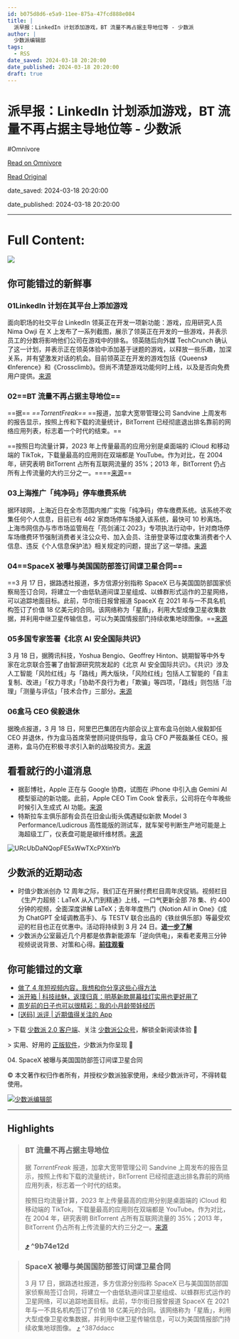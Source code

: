 ```yaml
---
id: b075d8d6-e5a9-11ee-875a-47fcd888e084
title: |
  派早报：LinkedIn 计划添加游戏，BT 流量不再占据主导地位等 - 少数派
author: |
  少数派编辑部
tags:
  - RSS
date_saved: 2024-03-18 20:20:00
date_published: 2024-03-18 20:20:00
draft: true
---
```


# 派早报：LinkedIn 计划添加游戏，BT 流量不再占据主导地位等 - 少数派
#Omnivore

[Read on Omnivore](https://omnivore.app/me/linked-in-bt-18e54fb69a4)

[Read Original](https://sspai.com/post/87368)

date_saved: 2024-03-18 20:20:00

date_published: 2024-03-18 20:20:00

--- 

# Full Content: 

![](https://proxy-prod.omnivore-image-cache.app/0x0,sHsti7UzS8hkT4hIe3feI51z-Wl5l0P6HDfdEzasfYYk/https://cdn.sspai.com/2024/3/18/article/593f72e6-0468-b2d2-a98e-0522718aaa6e.png?imageMogr2/auto-orient/thumbnail/!456x456r/gravity/center/crop/456x456/format/webp/ignore-error/1)

## 你可能错过的新鲜事

### 01**LinkedIn 计划在其平台上添加游戏**

面向职场的社交平台 LinkedIn 领英正在开发一项新功能：游戏，应用研究人员 Nima Owji 在 X 上发布了一系列截图，展示了领英正在开发的一些游戏，并表示员工的分数将影响他们公司在游戏中的排名。领英随后向外媒 TechCrunch 确认了这一计划，并表示正在领英体验中添加基于谜题的游戏，以释放一些乐趣，加深关系，并有望激发对话的机会。目前领英正在开发的游戏包括《Queens》《Inference》和《Crossclimb》。但尚不清楚游戏功能何时上线，以及是否向免费用户提供。[来源](https://sspai.com/link?target=https%3A%2F%2Ftechcrunch.com%2F2024%2F03%2F16%2Flinkedin-wants-to-add-gaming-to-its-platform%2F)

### 02==BT 流量不再占据主导地位==

==据== _==TorrentFreak==_ ==报道，加拿大宽带管理公司 Sandvine 上周发布的报告显示，按照上传和下载的流量统计，BitTorrent 已经彻底退出排名靠前的网络应用列表，标志着一个时代的结束。==

==按照日均流量计算，2023 年上传量最高的应用分别是桌面端的 iCloud 和移动端的 TikTok，下载量最高的应用则在双端都是 YouTube。作为对比，在 2004 年，研究表明 BitTorrent 占所有互联网流量的 35%；2013 年，BitTorrent 仍占所有上传流量的大约三分之一。====[来源](https://sspai.com/link?target=https%3A%2F%2Ftorrentfreak.com%2Fbittorrent-is-no-longer-the-king-of-upstream-internet-traffic-240315%2F)==

### 03上海推广「纯净码」停车缴费系统

据环球网，上海近日在全市范围内推广实施「纯净码」停车缴费系统。该系统不收集任何个人信息，目前已有 462 家商场停车场接入该系统，最快可 10 秒离场。上海市网信办与市市场监管局在「亮剑浦江·2023」专项执法行动中，针对商场停车场缴费环节强制消费者关注公众号、加入会员、注册登录等过度收集消费者个人信息、违反《个人信息保护法》相关规定的问题，提出了这一举措。[来源](https://sspai.com/link?target=https%3A%2F%2Ffinance.huanqiu.com%2Farticle%2F4H1VAX6XShQ)

### 04==SpaceX 被曝与美国国防部签订间谍卫星合同==

==3 月 17 日，据路透社报道，多方信源分别指称 SpaceX 已与美国国防部国家侦察局签订合同，将建立一个由低轨道间谍卫星组成、以蜂群形式运作的卫星网络，可以追踪地面目标。此前，华尔街日报曾报道 SpaceX 在 2021 年与一不具名机构签订了价值 18 亿美元的合同。该网络称为「星盾」，利用大型成像卫星收集数据，并利用中继卫星传输信息，可以为美国情报部门持续收集地球图像。==[来源](https://sspai.com/link?target=http%3A%2F%2Fwww.news.cn%2Fmil%2F2024-03%2F18%2Fc%5F1212342644.htm)

### 05多国专家签署《北京 AI 安全国际共识》

3 月 18 日，据腾讯科技，Yoshua Bengio、Geoffrey Hinton、姚期智等中外专家在北京联合签署了由智源研究院发起的《北京 AI 安全国际共识》。《共识》涉及人工智能「风险红线」与「路线」两大版块，「风险红线」包括人工智能的「自主复制、改进」「权力寻求」「协助不良行为者」「欺骗」等四项，「路线」则包括「治理」「测量与评估」「技术合作」三部分。[来源](https://weibo.com/1642634100/O5zGV69W1)

### 06盒马 CEO 侯毅退休

据晚点报道，3 月 18 日，阿里巴巴集团在内部会议上宣布盒马创始人侯毅卸任 CEO 并退休，作为盒马首席荣誉顾问提供指导，盒马 CFO 严筱磊兼任 CEO。报道称，盒马仍在积极寻求引入新的战略投资方。[来源](https://sspai.com/link?target=https%3A%2F%2Fwww.latepost.com%2Fnews%2Fdj%5Fdetail%3Fid%3D2175)

## 看看就行的小道消息

* 据彭博社，Apple 正在与 Google 协商，试图在 iPhone 中引入由 Gemini AI 模型驱动的新功能。此前，Apple CEO Tim Cook 曾表示，公司将在今年晚些时候引入生成式 AI 功能。[来源](https://sspai.com/link?target=https%3A%2F%2Ftechcrunch.com%2F2024%2F03%2F17%2Fapple-is-reportedly-exploring-a-partnership-with-google-for-gemini-powered-feature-on-iphones%2F)
* 特斯拉车主俱乐部有会员在旧金山街头偶遇疑似新款 Model 3 Performance/Ludicrous 高性能版的测试车，就车架号判断生产地可能是上海超级工厂，仪表盘可能是碳纤维材质。[来源](https://www.ithome.com/0/756/413.htm)

![URcUbDaNQopFE5xWwTXcPXtinYb](https://proxy-prod.omnivore-image-cache.app/0x0,sjrNgMUkjPRMj5kUYgk1npgfiViHB07G1XXW92OYDlBQ/https://cdn.sspai.com/editor/u_/cns233db34tcek5ikld0?imageView2/2/w/1120/q/90/interlace/1/ignore-error/1)

## 少数派的近期动态

* 时值少数派创办 12 周年之际，我们正在开展付费栏目周年庆促销。视频栏目《生产力超频：LaTeX 从入门到精通》上线，一口气更新全部 78 集、约 400 分钟的视频，全面深度讲解 LaTeX；去年年度热门《Notion All in One》《成为 ChatGPT 全域调教高手》、与 TESTV 联合出品的《铁丝俱乐部》等最受欢迎的栏目也正在优惠中。活动将持续到 3 月 24 日。[**进一步了解**](https://sspai.com/post/87214)
* 少数派办公室最近几个月都是依靠新能源车「逆向供电」，来看老麦用三分钟视频说说背景、对策和心得。[**前往观看**](https://weibo.com/tv/show/1034:5012153569312832)

## 你可能错过的文章

* [做了 4 年短视频内容，我想和你分享这些心得方法](https://sspai.com/post/86760)
* [派开箱 | 科技祛魅，返璞归真：明基新款屏幕挂灯实用也更好用了](https://sspai.com/post/87186)
* [周岁前的日子也可以很精彩：我的小月龄带娃经历](https://sspai.com/post/84704)
* [\[送码\] 派评 | 近期值得关注的 App](https://sspai.com/post/87366)

\> 下载 [少数派 2.0 客户端](https://sspai.com/page/client)、关注 [少数派公众号](https://sspai.com/s/J71e)，解锁全新阅读体验 📰

\> 实用、好用的 [正版软件](https://sspai.com/mall)，少数派为你呈现 🚀

04\. SpaceX 被曝与美国国防部签订间谍卫星合同

© 本文著作权归作者所有，并授权少数派独家使用，未经少数派许可，不得转载使用。

[![少数派编辑部](https://proxy-prod.omnivore-image-cache.app/0x0,srJ1lZcZ6Z6FiSkMAjN6Gjd-GAf0mXkpiJqAdSCuQEzw/https://cdn.sspai.com/article/620926da-cd5f-5853-7961-de06067f507f.jpeg?imageMogr2/auto-orient/thumbnail/!84x84r/gravity/center/crop/84x84/format/webp/ignore-error/1)](https://sspai.com/u/ee0vj778/updates)

---

## Highlights

> ### BT 流量不再占据主导地位
> 
> 据 _TorrentFreak_ 报道，加拿大宽带管理公司 Sandvine 上周发布的报告显示，按照上传和下载的流量统计，BitTorrent 已经彻底退出排名靠前的网络应用列表，标志着一个时代的结束。
> 
> 按照日均流量计算，2023 年上传量最高的应用分别是桌面端的 iCloud 和移动端的 TikTok，下载量最高的应用则在双端都是 YouTube。作为对比，在 2004 年，研究表明 BitTorrent 占所有互联网流量的 35%；2013 年，BitTorrent 仍占所有上传流量的大约三分之一。[来源](https://sspai.com/link?target=https%3A%2F%2Ftorrentfreak.com%2Fbittorrent-is-no-longer-the-king-of-upstream-internet-traffic-240315%2F)
> 
> ###  [⤴️](https://omnivore.app/me/linked-in-bt-18e54fb69a4#9b74e12d-9060-4b59-b0f8-172216e5e27d)  ^9b74e12d

> ### SpaceX 被曝与美国国防部签订间谍卫星合同
> 
> 3 月 17 日，据路透社报道，多方信源分别指称 SpaceX 已与美国国防部国家侦察局签订合同，将建立一个由低轨道间谍卫星组成、以蜂群形式运作的卫星网络，可以追踪地面目标。此前，华尔街日报曾报道 SpaceX 在 2021 年与一不具名机构签订了价值 18 亿美元的合同。该网络称为「星盾」，利用大型成像卫星收集数据，并利用中继卫星传输信息，可以为美国情报部门持续收集地球图像。 [⤴️](https://omnivore.app/me/linked-in-bt-18e54fb69a4#387ddacc-f755-4a8f-8726-40d995ac1468)  ^387ddacc

